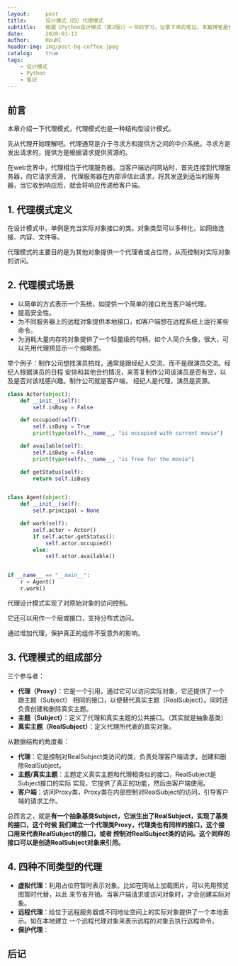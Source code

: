 ```yaml
---
layout:     post
title:      设计模式（四）代理模式
subtitle:   根据《Python设计模式（第2版）》一书的学习，记录下来的笔记。本篇博客是代理模式，是一种结构型模式。
date:       2020-01-13
author:     HouKC
header-img: img/post-bg-coffee.jpeg
catalog:    true
tags:
    - 设计模式
    - Python
    - 笔记
---
```


## 前言
本章介绍一下代理模式，代理模式也是一种结构型设计模式。

先从代理开始理解吧。代理通常是介于寻求方和提供方之间的中介系统。寻求方是发出请求的，提供方是根据请求提供资源的。

在web世界中，代理相当于代理服务器。当客户端访问网站时，首先连接到代理服务器，向它请求资源，
代理服务器在内部评估此请求，将其发送到适当的服务器，当它收到响应后，就会将响应传递给客户端。

## 1. 代理模式定义
在设计模式中，单例是充当实际对象接口的类。对象类型可以多样化，如网络连接、内容、文件等。

代理模式的主要目的是为其他对象提供一个代理者或占位符，从而控制对实际对象的访问。

## 2. 代理模式场景
- 以简单的方式表示一个系统，如提供一个简单的接口充当客户端代理。
- 提高安全性。
- 为不同服务器上的远程对象提供本地接口，如客户端想在远程系统上运行某些命令。
- 为消耗大量内存的对象提供了一个轻量级的句柄，如个人简介头像，很大，可以先用代理预显示一个缩略图。

举个例子：制作公司想找演员拍戏，通常是跟经纪人交流，而不是跟演员交流。经纪人根据演员的日程
安排和其他合约情况，来答复制作公司该演员是否有空，以及是否对该戏感兴趣。制作公司就是客户端，
经纪人是代理，演员是资源。
```python
class Actor(object):
    def __init__(self):
        self.isBusy = False

    def occupied(self):
        self.isBusy = True
        print(type(self).__name__, "is occupied with current movie")

    def available(self):
        self.isBusy = False
        print(type(self).__name__, "is free for the movie")

    def getStatus(self):
        return self.isBusy


class Agent(object):
    def __init__(self):
        self.principal = None

    def work(self):
        self.actor = Actor()
        if self.actor.getStatus():
            self.actor.occupied()
        else:
            self.actor.available()


if __name__ == "__main__":
    r = Agent()
    r.work()
```
代理设计模式实现了对原始对象的访问控制。

它还可以用作一个层或接口，支持分布式访问。

通过增加代理，保护真正的组件不受意外的影响。

## 3. 代理模式的组成部分
三个参与者：
- **代理（Proxy）**：它是一个引用，通过它可以访问实际对象，它还提供了一个跟主题（Subject）
相同的接口，以便替代真实主题（RealSubject）。同时还负责创建和删除真实主题。
- **主题（Subject）**：定义了代理和真实主题的公共接口。（其实就是抽象基类）
- **真实主题（RealSubject）**：定义代理所代表的真实对象。

从数据结构的角度看：
- **代理**：它是控制对RealSubject类访问的类，负责处理客户端请求，创建和删除RealSubject。
- **主题/真实主题**：主题定义真实主题和代理相类似的接口，RealSubject是Subject接口的实际
实现，它提供了真正的功能，然后由客户端使用。
- **客户端**：访问Proxy类，Proxy类在内部控制对RealSubject的访问，引导客户端的请求工作。

总而言之，就是**有一个抽象基类Subject，它派生出了RealSubject，实现了基类的接口，这个时候
我们建立一个代理类Proxy，代理类也有同样的接口，这个接口用来代表RealSubject的接口，或者
控制对RealSubject类的访问。这个同样的接口可以是创造RealSubject对象来引用。**

## 4. 四种不同类型的代理
- **虚拟代理**：利用占位符暂时表示对象。比如在网站上加载图片，可以先用预览图暂时代替，以此
来节省开销。当客户端请求或访问对象时，才会创建实际对象。
- **远程代理**：给位于远程服务器或不同地址空间上的实际对象提供了一个本地表示。如在本地建立
一个远程代理对象来表示远程的对象去执行远程命令。
- **保护代理**：

## 后记